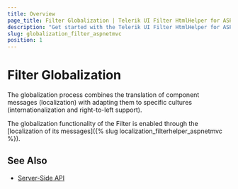 ```yaml
---
title: Overview
page_title: Filter Globalization | Telerik UI Filter HtmlHelper for ASP.NET MVC
description: "Get started with the Telerik UI Filter HtmlHelper for ASP.NET MVC and learn about the globalization options it supports."
slug: globalization_filter_aspnetmvc
position: 1
---
```


# Filter Globalization

The globalization process combines the translation of component messages (localization) with adapting them to specific cultures (internationalization and right-to-left support).

The globalization functionality of the Filter is enabled through the [localization of its messages]({% slug localization_filterhelper_aspnetmvc %}).

## See Also

* [Server-Side API](/api/filter)
